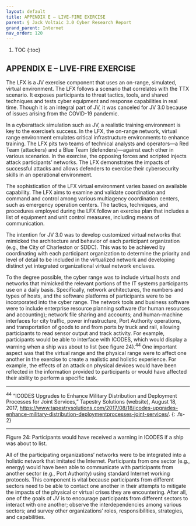 ```yaml
---
layout: default
title: APPENDIX E – LIVE-FIRE EXERCISE    
parent: § Jack Voltaic 3.0 Cyber Research Report 
grand_parent: Internet
nav_order: 120 
---
```

<style>
.dont-break-out {
  /* These are technically the same, but use both */
  overflow-wrap: break-word;
  word-wrap: break-word;

  -ms-word-break: break-all;
  /* This is the dangerous one in WebKit, as it breaks things wherever */
  word-break: break-all;
  /* Instead use this non-standard one: */
  word-break: break-word;
}
</style>

1. TOC
{:toc}

## APPENDIX E – LIVE-FIRE EXERCISE
The LFX is a JV exercise component that uses an on-range, simulated, virtual environment. The LFX follows a scenario that correlates with the TTX scenario. It exposes participants to threat tactics, tools, and shared techniques and tests cyber equipment and response capabilities in real time. Though it is an integral part of JV, it was canceled for JV 3.0 because of issues arising from the COVID-19 pandemic.

In a cyberattack simulation such as JV, a realistic training environment is key to the exercise’s success. In the LFX, the on-range network, virtual range environment emulates critical infrastructure environments to enhance training. The LFX pits two teams of technical analysts and operators—a Red Team (attackers) and a Blue Team (defenders)—against each other in various scenarios. In the exercise, the opposing forces and scripted injects attack participants’ networks. The LFX demonstrates the impacts of successful attacks and allows defenders to exercise their cybersecurity skills in an operational environment.

The sophistication of the LFX virtual environment varies based on available capability. The LFX aims to examine and validate coordination and command and control among various multiagency coordination centers, such as emergency operation centers. The tactics, techniques, and procedures employed during the LFX follow an exercise plan that includes a list of equipment and unit control measures, including means of communication.

The intention for JV 3.0 was to develop customized virtual networks that mimicked the architecture and behavior of each participant organization (e.g., the City of Charleston or SDDC). This was to be achieved by coordinating with each participant organization to determine the priority and level of detail to be included in the virtualized network and developing distinct yet integrated organizational virtual network enclaves.

To the degree possible, the cyber range was to include virtual hosts and networks that mimicked the relevant portions of the IT systems participants use on a daily basis. Specifically, network architectures, the numbers and types of hosts, and the software platforms of participants were to be incorporated into the cyber range. The network tools and business software were to include enterprise resource planning software (for human resources and accounting); network file sharing and accounts; and human-machine interfaces for city traffic, power infrastructure, Port Authority operations, and transportation of goods to and from ports by truck and rail, allowing participants to read sensor output and track activity. For example, participants would be able to interface with ICODES, which would display a warning when a ship was about to list (see figure 24).<sup>44</sup> One important aspect was that the virtual range and the physical range were to affect one another in the exercise to create a realistic and holistic experience. For example, the effects of an attack on physical devices would have been reflected in the information provided to participants or would have affected their ability to perform a specific task.

***
<sup>44</sup> “ICODES Upgrades to Enhance Military Distribution and Deployment Processes for Joint Services,” Tapestry Solutions (website), August 18, 2017, https://www.tapestrysolutions.com/2017/08/18/icodes-upgrades-enhance-military-distribution-deploymentprocesses-joint-services/.
{: .fs-2}
***

Figure 24: Participants would have received a warning in ICODES if a ship was about to list.

All of the participating organizations’ networks were to be integrated into a holistic network that imitated the Internet. Participants from one sector (e.g., energy) would have been able to communicate with participants from another sector (e.g., Port Authority) using standard Internet working protocols. This component is vital because participants from different sectors need to be able to contact one another in their attempts to mitigate the impacts of the physical or virtual crises they are encountering. After all, one of the goals of JV is to encourage participants from different sectors to interact with one another; observe the interdependencies among various sectors; and survey other organizations’ roles, responsibilities, strategies, and capabilities.

</div>
